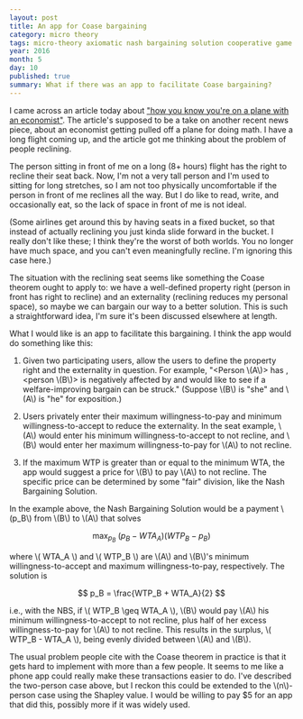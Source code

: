 ```yaml
---
layout: post
title: An app for Coase bargaining
category: micro theory
tags: micro-theory axiomatic nash bargaining solution cooperative game theory coase app
year: 2016
month: 5
day: 10
published: true
summary: What if there was an app to facilitate Coase bargaining?
---
```


I came across an article today about ["how you know you're on a plane with an economist"](http://www.economist.com/blogs/buttonwood/2016/05/airline-safety?fsrc=scn%2Ftw%2Fte%2Fbl%2Fed%2F?fsrc=scn/fb/te/bl/ed/airlinesafetytenwaystotellyoumightbesittingnexttoaneconomist). The article's supposed to be a take on another recent news piece, about an economist getting pulled off a plane for doing math. I have a long flight coming up, and the article got me thinking about the problem of people reclining.

The person sitting in front of me on a long (8+ hours) flight has the right to recline their seat back. Now, I'm not a very tall person and I'm used to sitting for long stretches, so I am not too physically uncomfortable if the person in front of me reclines all the way. But I do like to read, write, and occasionally eat, so the lack of space in front of me is not ideal.

(Some airlines get around this by having seats in a fixed bucket, so that instead of actually reclining you just kinda slide forward in the bucket. I really don't like these; I think they're the worst of both worlds. You no longer have much space, and you can't even meaningfully recline. I'm ignoring this case here.)

The situation with the reclining seat seems like something the Coase theorem ought to apply to: we have a well-defined property right (person in front has right to recline) and an externality (reclining reduces my personal space), so maybe we can bargain our way to a better solution. This is such a straightforward idea, I'm sure it's been discussed elsewhere at length.

What I would like is an app to facilitate this bargaining. I think the app would do something like this:

1. Given two participating users, allow the users to define the property right and the externality in question. For example, "<Person \\(A\\)> has <the right to recline>, <person \\(B\\)> is negatively affected by <reclining> and would like to see if a welfare-improving bargain can be struck." (Suppose \\(B\\) is "she" and \\(A\\) is "he" for exposition.)

2. Users privately enter their maximum willingness-to-pay and minimum willingness-to-accept to reduce the externality. In the seat example, \\(A\\) would enter his minimum willingness-to-accept to not recline, and \\(B\\) would enter her maximum willingness-to-pay for \\(A\\) to not recline.

3. If the maximum WTP is greater than or equal to the minimum WTA, the app would suggest a price for \\(B\\) to pay \\(A\\) to not recline. The specific price can be determined by some "fair" division, like the Nash Bargaining Solution.

In the example above, the Nash Bargaining Solution would be a payment \\(p_B\\) from \\(B\\) to \\(A\\) that solves

$$ \max_{p_B} \ (p_B - WTA_A)(WTP_B - p_B) $$

where \\( WTA_A \\) and \\( WTP_B \\) are \\(A\\) and \\(B\\)'s minimum willingness-to-accept and maximum willingness-to-pay, respectively. The solution is

$$ p_B = \frac{WTP_B + WTA_A}{2} $$

i.e., with the NBS, if \\( WTP_B \geq WTA_A \\), \\(B\\) would pay \\(A\\) his minimum willingness-to-accept to not recline, plus half of her excess willingness-to-pay for \\(A\\) to not recline. This results in the surplus, \\( WTP_B - WTA_A \\), being evenly divided between \\(A\\) and \\(B\\).

The usual problem people cite with the Coase theorem in practice is that it gets hard to implement with more than a few people. It seems to me like a phone app could really make these transactions easier to do. I've described the two-person case above, but I reckon this could be extended to the \\(n\\)-person case using the Shapley value. I would be willing to pay $5 for an app that did this, possibly more if it was widely used.